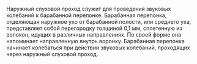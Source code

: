 Наружный слуховой проход служит для проведения звуковых колебаний к барабанной
перепонке. Барабанная перепонка, отделяющая наружное ухо от барабанной полости, или среднего уха,
представляет собой перегородку толщиной 0,1 мм, сплетенную из волокон, идущих в различных направлениях.
По своей форме она напоминает направленную внутрь воронку. Барабанная перепонка начинает колебаться при
действии звуковых колебаний, проходящих через наружный слуховой проход.